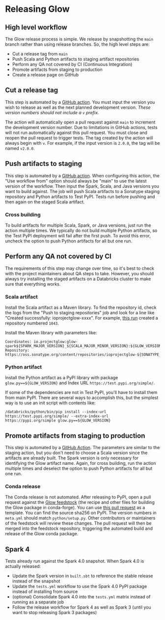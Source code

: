 # Releasing Glow

## High level workflow

The Glow release process is simple. We release by snapshotting the `main` branch rather than using release branches. So, the high level steps are:
- Cut a release tag from `main`
- Push Scala and Python artifacts to staging artifact repositories
- Perform any QA not covered by CI (Continuous Integration)
- Promote artifacts from staging to production
- Create a release page on GitHub

## Cut a release tag

This step is automated by a [GitHub action](https://github.com/projectglow/glow/actions/workflows/cut-release.yml). You must input the version you wish to release as well as the next planned development version. *These version numbers should not include a `v` prefix.*

The action will automatically open a pull request against `main` to increment the development version number. Due to limitations in GitHub actions, tests will not run automatically against this pull request. You must close and reopen the pull request to trigger tests.
The tag created by the action will always begin with `v`. For example, if the input version is `2.0.0`, the tag will be named `v2.0.0`.

## Push artifacts to staging

This step is automated by a [GitHub action](https://github.com/projectglow/glow/actions/workflows/staging-release.yml). When configuring this action, the "Use workflow from" option should always be "main" to use the latest version of the workflow. Then input the Spark, Scala, and Java versions you want to build against. The job will push Scala artifacts to a Sonatype staging repository and Python artifacts to Test PyPI. Tests run before pushing and then again on the staged Scala artifact.

### Cross building

To build artifacts for multiple Scala, Spark, or Java versions, just run the action multiple times. We typically do not build multiple Python artifacts, so the Test PyPI deployment will fail after the first push. To avoid this error, uncheck the option to push Python artifacts for all but one run.

## Perform any QA not covered by CI

The requirements of this step may change over time, so it's best to check with the project maintainers about QA steps to take. However, you should always try installing the staged artifacts on a Databricks cluster to make sure that everything works.

### Scala artifact

Install the Scala artifact as a Maven library. To find the repository id, check the logs from the "Push to staging repositories" job and look for a line like "Created successfully: ioprojectglow-xxxx". For example, [this run](https://github.com/projectglow/glow/actions/runs/8244738235/job/22547455645) created a repository numbered `1043`.

Install the Maven library with parameters like:
```
Coordinates: io.projectglow:glow-spark${SPARK_MAJOR_VERSION}_${SCALA_MAJOR_MINOR_VERSION}:${GLOW_VERSION}
Repository: https://oss.sonatype.org/content/repositories/ioprojectglow-${SONATYPE_REPOSITORY_NUMBER}/
```

### Python artifact

Install the Python artifact as a PyPI library with package `glow.py==${GLOW_VERSION}` and Index URL `https://test.pypi.org/simple/`.

If some of the dependencies are not in Test PyPI, you'll have to install them from main PyPI. There are several ways to accomplish this, but the simplest way is to use an init script with contents like:
```
/databricks/python/bin/pip install --index-url https://test.pypi.org/simple/ --extra-index-url https://pypi.org/simple glow.py==${GLOW_VERSION}
```

## Promote artifacts from staging to production

This step is automated by a [GitHub Action](https://github.com/projectglow/glow/actions/workflows/production-release.yml). The parameters are similar to the staging action, but you don't need to choose a Scala version since the artifacts are already built. The Spark version is only necessary for identifying the Glow artifact name. Again, for cross building, run the action multiple times and deselect the option to push Python artifacts for all but one run.

### Conda release

The Conda release is not automated. After releasing to PyPI, open a pull request against the [Glow feedstock](https://github.com/conda-forge/glow-feedstock) (the recipe and other files for building the Glow package in conda-forge). You can use [this pull request](https://github.com/conda-forge/glow-feedstock/pull/8) as a template. You can find the source sha256 on PyPI. The version numbers in `meta.yml` should match `python/setup.py`. Other contributors or maintainers of the feedstock will review these changes. The pull request will then be merged into the feedstock repository, triggering the automated build and release of the Glow conda package.

## Spark 4

Tests already run against the Spark 4.0 snapshot. When Spark 4.0 is actually released:
- Update the Spark version in `built.sbt` to reference the stable release instead of the snapshot
- Update the `tests.yml` workflow to use the Spark 4.0 PyPI package instead of installing from source
- (optional) Consolidate Spark 4.0 into the `tests.yml` matrix instead of running as a separate job
- Follow the release workflow for Spark 4 as well as Spark 3 (until you want to stop releasing Spark 3 packages)

